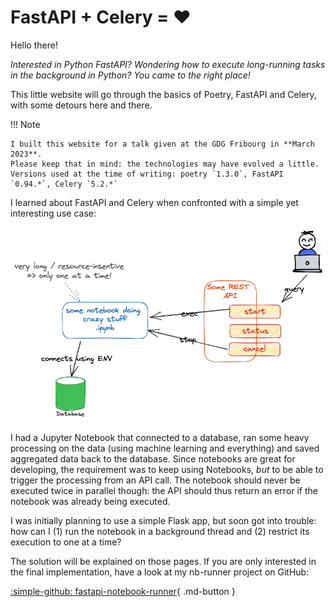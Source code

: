 # FastAPI + Celery = ♥

Hello there!

*Interested in Python FastAPI? Wondering how to execute long-running tasks in the background
in Python? You came to the right place!*

This little website will go through the basics of Poetry, FastAPI and Celery, with some detours
here and there.

!!! Note

    I built this website for a talk given at the GDG Fribourg in **March 2023**.
    Please keep that in mind: the technologies may have evolved a little.
    Versions used at the time of writing: poetry `1.3.0`, FastAPI `0.94.*`, Celery `5.2.*`

I learned about FastAPI and Celery when confronted with a simple yet interesting use case:

![Use case overview](assets/00-goal.excalidraw.png)

I had a Jupyter Notebook that connected to a database, ran some heavy processing on
the data (using machine learning and everything) and saved aggregated data back to
the database. Since notebooks are great for developing, the requirement was to keep
using Notebooks, *but* to be able to trigger the processing from an API call.
The notebook should never be executed twice in parallel though: the API should thus
return an error if the notebook was already being executed.

I was initially planning to use a simple Flask app, but soon got into trouble:
how can I (1) run the notebook in a background thread and (2) restrict its
execution to one at a time?

The solution will be explained on those pages. If you are only interested in
the final implementation, have a look at my nb-runner project on GitHub:

[:simple-github: fastapi-notebook-runner](https://github.com/derlin/fastapi-notebook-runner){ .md-button }

